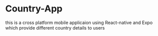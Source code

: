 # Country-App
this is a cross platform mobile applicaion using React-native and Expo which provide different country details to users
